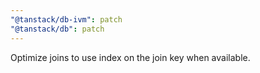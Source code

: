 ```yaml
---
"@tanstack/db-ivm": patch
"@tanstack/db": patch
---
```


Optimize joins to use index on the join key when available.
